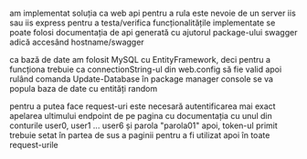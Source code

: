 

am implementat soluția ca web api
pentru a rula este nevoie de un server iis sau iis express
pentru a testa/verifica funcționalitățile implementate se poate folosi documentația de api generată cu ajutorul package-ului swagger
	adică accesând hostname/swagger 

ca bază de date am folosit MySQL cu EntityFramework, deci pentru a funcționa trebuie ca connectionString-ul din web.config să fie valid
apoi rulând comanda Update-Database în package manager console se va popula baza de date cu entități random

pentru a putea face request-uri este necesară autentificarea
	mai exact apelarea ultimului endpoint de pe pagina cu documentația cu unul din conturile 
		user0, user1 ... user6 și parola "parola01"
	apoi, token-ul primit trebuie setat în partea de sus a paginii pentru a fi utilizat apoi în toate request-urile